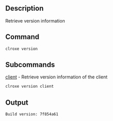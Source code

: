 ## Description

Retrieve version information

## Command

```sh
clroxe version
```

## Subcommands
[client](client) - Retrieve version information of the client

```sh
clroxe version client
```

## Output


```console
Build version: 7f854a61
```
